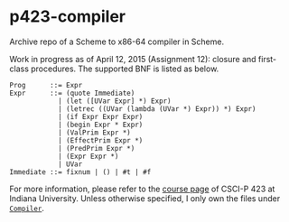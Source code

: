 # p423-compiler

Archive repo of a Scheme to x86-64 compiler in Scheme.

Work in progress as of April 12, 2015 (Assignment 12): closure and first-class procedures. The supported BNF is listed as below.

```
Prog      ::= Expr
Expr      ::= (quote Immediate)
            | (let ([UVar Expr] *) Expr)
            | (letrec ((UVar (lambda (UVar *) Expr)) *) Expr)
            | (if Expr Expr Expr)
            | (begin Expr * Expr)
            | (ValPrim Expr *)
            | (EffectPrim Expr *)
            | (PredPrim Expr *)
            | (Expr Expr *)
            | UVar
Immediate ::= fixnum | () | #t | #f
```


For more information, please refer to the [course page](http://homes.soic.indiana.edu/classes/spring2015/csci/p423-rrnewton/) of CSCI-P 423 at Indiana University. Unless otherwise specified, I only own the files under [`Compiler`](https://github.com/keyanzhang/p423-compiler/tree/master/Compiler).
